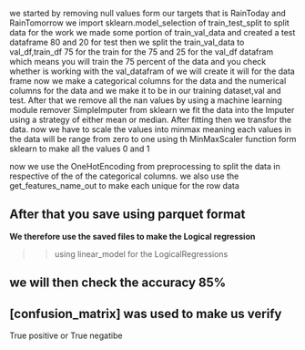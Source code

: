 we started by removing null values form our targets that is RainToday and RainTomorrow
we import sklearn.model_selection 
of train_test_split to split data for the work
we made some portion of train_val_data and created a test dataframe 80 and 20 for test
then we split the train_val_data to val_df,train_df 75 for the train for the 75 and 25 for the val_df datafram which means you will train the 75 percent of the 
data and you check whether is working with the val_datafram of 
we will create it will for the data frame
now we make a categorical columns for the data and the numerical columns for the data and we make it to be in our training dataset,val and test.
After that we remove all the nan values by using a machine learning 
module remover SimpleImputer from sklearn
we fit the data into the Imputer using a strategy of either mean or median.
After fitting then we transfor the data.
now we have to scale the values into minmax meaning each values in the data will be range from zero to one using th MinMaxScaler function form sklearn to make all the values 0 and 1

now we use the OneHotEncoding from preprocessing to split the data in respective of the of the categorical columns. we also use the get_features_name_out to make each unique for the row data 
## After that you save using parquet format 
**We therefore use the saved files to make the Logical regression**
>> using linear_model for the LogicalRegressions
## we will then check the accuracy 85%

## [confusion_matrix] was used to make us verify
True positive or True negatibe